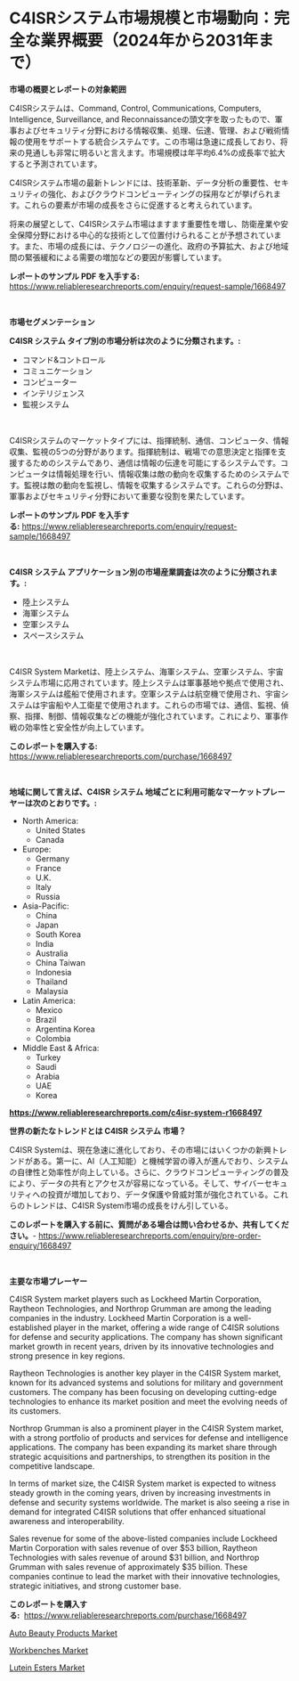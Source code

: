 <p><h1>C4ISRシステム市場規模と市場動向：完全な業界概要（2024年から2031年まで）</h1></p><p><strong>市場の概要とレポートの対象範囲</strong></p>
<p><p>C4ISRシステムは、Command, Control, Communications, Computers, Intelligence, Surveillance, and Reconnaissanceの頭文字を取ったもので、軍事およびセキュリティ分野における情報収集、処理、伝達、管理、および戦術情報の使用をサポートする統合システムです。この市場は急速に成長しており、将来の見通しも非常に明るいと言えます。市場規模は年平均6.4%の成長率で拡大すると予測されています。</p><p>C4ISRシステム市場の最新トレンドには、技術革新、データ分析の重要性、セキュリティの強化、およびクラウドコンピューティングの採用などが挙げられます。これらの要素が市場の成長をさらに促進すると考えられています。</p><p>将来の展望として、C4ISRシステム市場はますます重要性を増し、防衛産業や安全保障分野における中心的な技術として位置付けられることが予想されています。また、市場の成長には、テクノロジーの進化、政府の予算拡大、および地域間の緊張緩和による需要の増加などの要因が影響しています。</p></p>
<p><strong>レポートのサンプル PDF を入手する:</strong> <a href="https://www.reliableresearchreports.com/enquiry/request-sample/1668497">https://www.reliableresearchreports.com/enquiry/request-sample/1668497</a></p>
<p>&nbsp;</p>
<p><strong>市場セグメンテーション</strong></p>
<p><strong>C4ISR システム タイプ別の市場分析は次のように分類されます。:</strong></p>
<p><ul><li>コマンド&コントロール</li><li>コミュニケーション</li><li>コンピューター</li><li>インテリジェンス</li><li>監視システム</li></ul></p>
<p>&nbsp;</p>
<p><p>C4ISRシステムのマーケットタイプには、指揮統制、通信、コンピュータ、情報収集、監視の5つの分野があります。指揮統制は、戦場での意思決定と指揮を支援するためのシステムであり、通信は情報の伝達を可能にするシステムです。コンピュータは情報処理を行い、情報収集は敵の動向を収集するためのシステムです。監視は敵の動向を監視し、情報を収集するシステムです。これらの分野は、軍事およびセキュリティ分野において重要な役割を果たしています。</p></p>
<p><strong>レポートのサンプル PDF を入手する:</strong>&nbsp;<a href="https://www.reliableresearchreports.com/enquiry/request-sample/1668497">https://www.reliableresearchreports.com/enquiry/request-sample/1668497</a></p>
<p>&nbsp;</p>
<p><strong> C4ISR システム アプリケーション別の市場産業調査は次のように分類されます。:</strong></p>
<p><ul><li>陸上システム</li><li>海軍システム</li><li>空軍システム</li><li>スペースシステム</li></ul></p>
<p>&nbsp;</p>
<p><p>C4ISR System Marketは、陸上システム、海軍システム、空軍システム、宇宙システム市場に応用されています。陸上システムは軍事基地や拠点で使用され、海軍システムは艦船で使用されます。空軍システムは航空機で使用され、宇宙システムは宇宙船や人工衛星で使用されます。これらの市場では、通信、監視、偵察、指揮、制御、情報収集などの機能が強化されています。これにより、軍事作戦の効率性と安全性が向上しています。</p></p>
<p><strong>このレポートを購入する:</strong>&nbsp; <a href="https://www.reliableresearchreports.com/purchase/1668497">https://www.reliableresearchreports.com/purchase/1668497</a></p>
<p>&nbsp;</p>
<p><strong>地域に関して言えば、C4ISR システム 地域ごとに利用可能なマーケットプレーヤーは次のとおりです。:</strong></p>
<p><ul>
    <li>
        North America:
        <ul>
            <li>United States</li>
            <li>Canada</li>
        </ul>
    </li>
    <li>
        Europe:
        <ul>
            <li>Germany</li>
            <li>France</li>
            <li>U.K.</li>
            <li>Italy</li>
            <li>Russia</li>
        </ul>
    </li>
    <li>
        Asia-Pacific:
        <ul>
            <li>China</li>
            <li>Japan</li>
            <li>South Korea</li>
            <li>India</li>
            <li>Australia</li>
            <li>China Taiwan</li>
            <li>Indonesia</li>
            <li>Thailand</li>
            <li>Malaysia</li>
        </ul>
    </li>
    <li>
        Latin America:
        <ul>
            <li>Mexico</li>
            <li>Brazil</li>
            <li>Argentina Korea</li>
            <li>Colombia</li>
        </ul>
    </li>
    <li>
        Middle East & Africa:
        <ul>
            <li>Turkey</li>
            <li>Saudi</li>
            <li>Arabia</li>
            <li>UAE</li>
            <li>Korea</li>
        </ul>
    </li>
    </ul></p>
<p><strong><a href="https://www.reliableresearchreports.com/c4isr-system-r1668497">https://www.reliableresearchreports.com/c4isr-system-r1668497</a></strong>&nbsp;</p>
<p><strong>世界の新たなトレンドとは C4ISR システム 市場？</strong></p>
<p><p>C4ISR Systemは、現在急速に進化しており、その市場にはいくつかの新興トレンドがある。第一に、AI（人工知能）と機械学習の導入が進んでおり、システムの自律性と効率性が向上している。さらに、クラウドコンピューティングの普及により、データの共有とアクセスが容易になっている。そして、サイバーセキュリティへの投資が増加しており、データ保護や脅威対策が強化されている。これらのトレンドは、C4ISR System市場の成長をけん引している。</p></p>
<p><strong>このレポートを購入する前に、質問がある場合は問い合わせるか、共有してください。</strong>- <a href="https://www.reliableresearchreports.com/enquiry/pre-order-enquiry/1668497">https://www.reliableresearchreports.com/enquiry/pre-order-enquiry/1668497</a></p>
<p>&nbsp;</p>
<p><strong>主要な市場プレーヤー</strong></p>
<p><p>C4ISR System market players such as Lockheed Martin Corporation, Raytheon Technologies, and Northrop Grumman are among the leading companies in the industry. Lockheed Martin Corporation is a well-established player in the market, offering a wide range of C4ISR solutions for defense and security applications. The company has shown significant market growth in recent years, driven by its innovative technologies and strong presence in key regions.</p><p>Raytheon Technologies is another key player in the C4ISR System market, known for its advanced systems and solutions for military and government customers. The company has been focusing on developing cutting-edge technologies to enhance its market position and meet the evolving needs of its customers.</p><p>Northrop Grumman is also a prominent player in the C4ISR System market, with a strong portfolio of products and services for defense and intelligence applications. The company has been expanding its market share through strategic acquisitions and partnerships, to strengthen its position in the competitive landscape.</p><p>In terms of market size, the C4ISR System market is expected to witness steady growth in the coming years, driven by increasing investments in defense and security systems worldwide. The market is also seeing a rise in demand for integrated C4ISR solutions that offer enhanced situational awareness and interoperability.</p><p>Sales revenue for some of the above-listed companies include Lockheed Martin Corporation with sales revenue of over $53 billion, Raytheon Technologies with sales revenue of around $31 billion, and Northrop Grumman with sales revenue of approximately $35 billion. These companies continue to lead the market with their innovative technologies, strategic initiatives, and strong customer base.</p></p>
<p><strong>このレポートを購入する:</strong>&nbsp;&nbsp;<a href="https://www.reliableresearchreports.com/purchase/1668497">https://www.reliableresearchreports.com/purchase/1668497</a></p>
<p><p><a href="https://www.linkedin.com/pulse/auto-beauty-products-market-size-share-amp-trends-analysis-report-0iwlf?trackingId=uIWq%2FceygU33mkDgmHH1tw%3D%3D">Auto Beauty Products Market</a></p><p><a href="https://www.linkedin.com/pulse/insights-workbenches-market-size-analysing-share-trends-ri1be?trackingId=k0o9M3zlaxhJeh6hWYYvPQ%3D%3D">Workbenches Market</a></p><p><a href="https://www.linkedin.com/pulse/lutein-esters-market-size-share-amp-trends-analysis-report-application-aibdf?trackingId=oNu9KJqicKKhbzj2gfTt%2BQ%3D%3D">Lutein Esters Market</a></p></p>